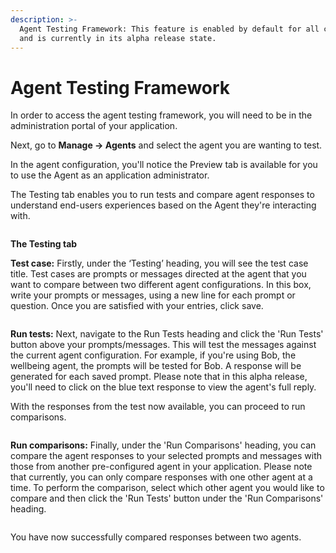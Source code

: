 ```yaml
---
description: >-
  Agent Testing Framework: This feature is enabled by default for all customers
  and is currently in its alpha release state.
---
```


# Agent Testing Framework

In order to access the agent testing framework, you will need to be in the administration portal of your application.&#x20;

Next, go to **Manage → Agents** and select the agent you are wanting to test.&#x20;

In the agent configuration, you'll notice the Preview tab is available for you to use the Agent as an application administrator.&#x20;

The Testing tab enables you to run tests and compare agent responses to understand end-users experiences based on the Agent they're interacting with.&#x20;

<figure><img src="https://lh7-us.googleusercontent.com/docsz/AD_4nXf40USNeRHbjfsr0jVUucAE8SQia0RF3nP4AVefQkQyixh9mrZDjSyGFJMoy3tB0L7kIp892hV3NtA8ZpjBFad9vELAbQdz5z8KS_IlvQo-xPzH-SymesZBTalX5sx-LEH8M1cL3BsOpRFVyTlmxe6SgvOS?key=zE2gcBGTSCusfbZv7PyZjQ" alt=""><figcaption></figcaption></figure>

**The Testing tab**

**Test case:** Firstly, under the ‘Testing’ heading, you will see the test case title. Test cases are prompts or messages directed at the agent that you want to compare between two different agent configurations. In this box, write your prompts or messages, using a new line for each prompt or question. Once you are satisfied with your entries, click save.

<figure><img src="https://lh7-us.googleusercontent.com/docsz/AD_4nXehAVbNBT529biMzzGfVWyUlnGzdqbCqZJCP7uPUAPX0j0lViRKO4tMBSlfcoaiG7hJX9i0t3o4g13CQIlraJdcX7dfuibu6mWY3gnLnk4TYseO3Ye4DYHqyEk28KfSp8uJ_25igxQiNL3_1dEpfsm4lyky?key=zE2gcBGTSCusfbZv7PyZjQ" alt=""><figcaption></figcaption></figure>

**Run tests:** Next, navigate to the Run Tests heading and click the 'Run Tests' button above your prompts/messages. This will test the messages against the current agent configuration. For example, if you're using Bob, the wellbeing agent, the prompts will be tested for Bob. A response will be generated for each saved prompt. Please note that in this alpha release, you'll need to click on the blue text response to view the agent's full reply.

With the responses from the test now available, you can proceed to run comparisons.

<figure><img src="https://lh7-us.googleusercontent.com/docsz/AD_4nXdHHFjtciQItOyzRh6C8EiRgxTyTvOSIU_HhaapB4uGCHMHvsB-YXCIeMCTKIR0xwSnst-v5HGr680sdpzsmsh-MWRUSasaApTI-rcEhdOAfVGkaHFZHli0pcFVDV3lXNNvHPnUfvtOXKZBE9a6aQ-82i_g?key=zE2gcBGTSCusfbZv7PyZjQ" alt=""><figcaption></figcaption></figure>

**Run comparisons:** Finally, under the 'Run Comparisons' heading, you can compare the agent responses to your selected prompts and messages with those from another pre-configured agent in your application. Please note that currently, you can only compare responses with one other agent at a time. To perform the comparison, select which other agent you would like to compare and then click the 'Run Tests' button under the 'Run Comparisons' heading.

<figure><img src="https://lh7-us.googleusercontent.com/docsz/AD_4nXeOjHvqU1fSlJSQBk990yPkM1yLivo19nmoAhsAiD0fsF4eL5lOX5llRs1ewJSIPdEXqzfCN9szJK1R6O-chcg09_N3a6QBb3hmdS0o0UM66fPt4FXuJFI6WWUPo_4Bf6OGBU3IuIKGXQj7pOFz6X9p73tG?key=zE2gcBGTSCusfbZv7PyZjQ" alt=""><figcaption></figcaption></figure>

You have now successfully compared responses between two agents.&#x20;
